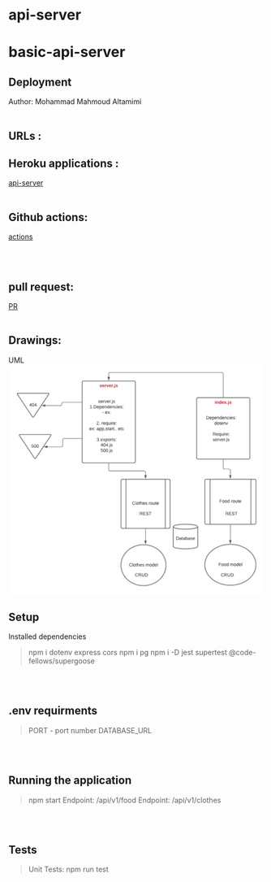 # api-server

# basic-api-server

## Deployment
Author: Mohammad Mahmoud Altamimi
<br/>
<br/>

## URLs :

## Heroku applications :

[api-server](https://github.com/MohammadAltamimi98/sql-app/pull/2)
<br/>
<br/>

## Github actions:
[actions](https://github.com/MohammadAltamimi98/sql-app/actions)

<br/>
<br/>

## pull request:
[PR]()
<br/>
<br/>

## Drawings:
UML
![image](./idk.png)




## Setup
Installed dependencies
> npm i dotenv express cors
>npm i pg
>npm i -D jest supertest @code-fellows/supergoose

<br/>
<br/>

## .env requirments
> PORT - port number
> DATABASE_URL

<br/>
<br/>

## Running the application
> npm start
> Endpoint: /api/v1/food 
> Endpoint: /api/v1/clothes

<br/>
<br/>

## Tests
> Unit Tests: npm run test
